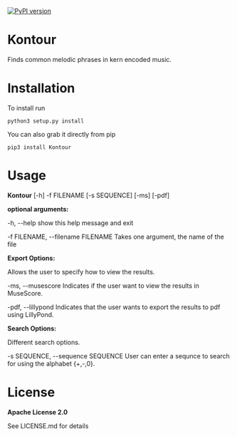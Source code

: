 [![PyPI version](https://badge.fury.io/py/Kontour.svg)](https://badge.fury.io/py/Kontour)
# Kontour
Finds common melodic phrases in kern encoded music.
# Installation
To install run

`python3 setup.py install`


You can also grab it directly from pip

`pip3 install Kontour`

# Usage

__Kontour__ [-h] -f FILENAME [-s SEQUENCE] [-ms] [-pdf]



__optional arguments:__

  -h, --help            show this help message and exit

  -f FILENAME, --filename FILENAME Takes one argument, the name of the file


__Export Options:__

  Allows the user to specify how to view the results.

  -ms, --musescore      Indicates if the user want to view the results in MuseScore.

  -pdf, --lillypond     Indicates that the user wants to export the results to pdf using LillyPond.


__Search Options:__

  Different search options.

  -s SEQUENCE, --sequence SEQUENCE
                        User can enter a sequnce to search for using the alphabet {+,-,0}.


# License
__Apache License 2.0__

See LICENSE.md for details
